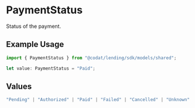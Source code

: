 # PaymentStatus

Status of the payment.

## Example Usage

```typescript
import { PaymentStatus } from "@codat/lending/sdk/models/shared";

let value: PaymentStatus = "Paid";
```

## Values

```typescript
"Pending" | "Authorized" | "Paid" | "Failed" | "Cancelled" | "Unknown"
```
